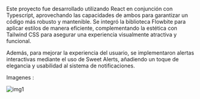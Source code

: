Este proyecto fue desarrollado utilizando React en conjunción con Typescript, aprovechando las capacidades de ambos para garantizar un código más robusto y mantenible. Se integró la biblioteca Flowbite para aplicar estilos de manera eficiente, complementando la estética con Tailwind CSS para asegurar una experiencia visualmente atractiva y funcional.

Además, para mejorar la experiencia del usuario, se implementaron alertas interactivas mediante el uso de Sweet Alerts, añadiendo un toque de elegancia y usabilidad al sistema de notificaciones.

Imagenes :

![img1](https://github.com/Evhorus/EcomerceMain/assets/75851987/81d627b8-b965-4f99-888b-7f9698ce485c)
